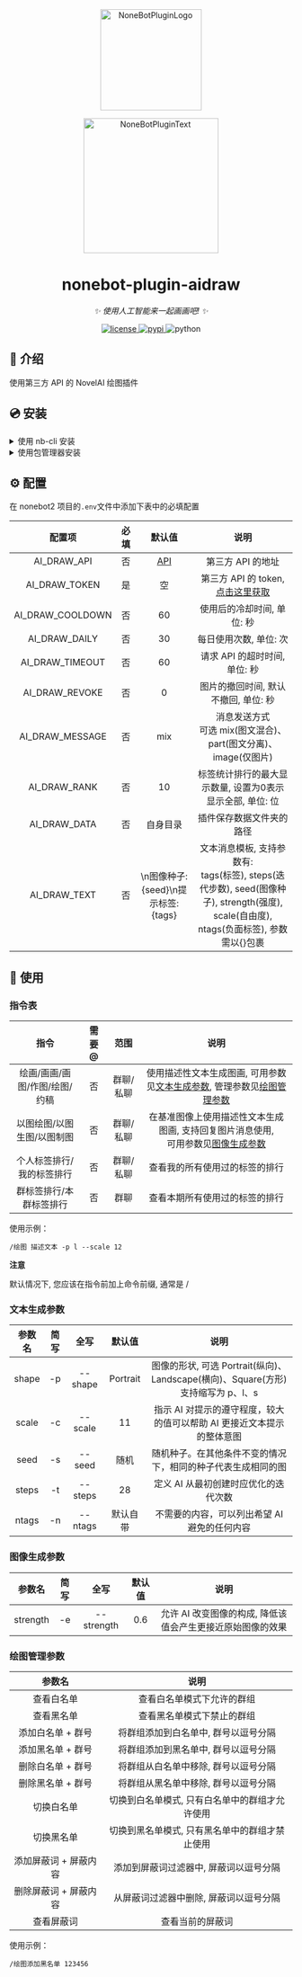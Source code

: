 <div align="center">
  <a href="https://v2.nonebot.dev/store"><img src="https://github.com/A-kirami/nonebot-plugin-template/blob/resources/nbp_logo.png" width="180" height="180" alt="NoneBotPluginLogo"></a>
  <br>
  <p><img src="https://github.com/A-kirami/nonebot-plugin-template/blob/resources/NoneBotPlugin.svg" width="240" alt="NoneBotPluginText"></p>
</div>

<div align="center">

# nonebot-plugin-aidraw

_✨ 使用人工智能来一起画画吧! ✨_


<a href="./LICENSE">
    <img src="https://img.shields.io/github/license/A-kirami/nonebot-plugin-aidraw.svg" alt="license">
</a>
<a href="https://pypi.python.org/pypi/nonebot-plugin-aidraw">
    <img src="https://img.shields.io/pypi/v/nonebot-plugin-aidraw.svg" alt="pypi">
</a>
<img src="https://img.shields.io/badge/python-3.8+-blue.svg" alt="python">

</div>


## 📖 介绍

使用第三方 API 的 NovelAI 绘图插件

## 💿 安装

<details>
<summary>使用 nb-cli 安装</summary>
在 nonebot2 项目的根目录下打开命令行, 输入以下指令即可安装

    nb plugin install nonebot-plugin-aidraw

</details>

<details>
<summary>使用包管理器安装</summary>
在 nonebot2 项目的插件目录下, 打开命令行, 根据你使用的包管理器, 输入相应的安装命令

<details>
<summary>pip</summary>

    pip install nonebot-plugin-aidraw
</details>
<details>
<summary>pdm</summary>

    pdm add nonebot-plugin-aidraw
</details>
<details>
<summary>poetry</summary>

    poetry add nonebot-plugin-aidraw
</details>
<details>
<summary>conda</summary>

    conda install nonebot-plugin-aidraw
</details>

打开 nonebot2 项目的 `bot.py` 文件, 在其中写入

    nonebot.load_plugin('nonebot_plugin_aidraw')

</details>


## ⚙️ 配置

在 nonebot2 项目的`.env`文件中添加下表中的必填配置

| 配置项 | 必填 | 默认值 |  说明 |
|:-----:|:----:|:----:|:----:|
| AI_DRAW_API | 否 | [API](https://lulu.uedbq.xyz)| 第三方 API 的地址 |
| AI_DRAW_TOKEN | 是 | 空 | 第三方 API 的 token, [点击这里获取](https://lulu.uedbq.xyz/token) |
| AI_DRAW_COOLDOWN | 否 | 60 | 使用后的冷却时间, 单位: 秒 |
| AI_DRAW_DAILY | 否 | 30 | 每日使用次数, 单位: 次 |
| AI_DRAW_TIMEOUT | 否 | 60 | 请求 API 的超时时间, 单位: 秒 |
| AI_DRAW_REVOKE | 否 | 0 |图片的撤回时间, 默认不撤回, 单位: 秒 |
| AI_DRAW_MESSAGE | 否 | mix | 消息发送方式<br>可选 mix(图文混合)、part(图文分离)、image(仅图片) |
| AI_DRAW_RANK | 否 | 10 | 标签统计排行的最大显示数量, 设置为0表示显示全部, 单位: 位 |
| AI_DRAW_DATA | 否 | 自身目录 | 插件保存数据文件夹的路径 |
| AI_DRAW_TEXT | 否 | \n图像种子: {seed}\n提示标签: {tags} | 文本消息模板, 支持参数有: <br>tags(标签), steps(迭代步数), seed(图像种子), strength(强度), scale(自由度), ntags(负面标签), 参数需以{}包裹 |

## 🎉 使用
### 指令表
| 指令 | 需要@ | 范围 | 说明 |
|:-----:|:----:|:----:|:----:|
| 绘画/画画/画图/作图/绘图/约稿 |  否 | 群聊/私聊 | 使用描述性文本生成图画, 可用参数见[文本生成参数](#文本生成参数), 管理参数见[绘图管理参数](#绘图管理参数) |
| 以图绘图/以图生图/以图制图 | 否 | 群聊/私聊 | 在基准图像上使用描述性文本生成图画, 支持回复图片消息使用,<br>可用参数见[图像生成参数](#图像生成参数) |
| 个人标签排行/我的标签排行 | 否 | 群聊/私聊 | 查看我的所有使用过的标签的排行 |
| 群标签排行/本群标签排行 | 否 | 群聊 | 查看本期所有使用过的标签的排行 |

使用示例：

    /绘图 描述文本 -p l --scale 12

**注意**

默认情况下, 您应该在指令前加上命令前缀, 通常是 /

### 文本生成参数
| 参数名 | 简写 | 全写 | 默认值 | 说明 |
|:-----:|:----:|:----:|:----:|:----:|
| shape |  -p | --shape | Portrait | 图像的形状, 可选 Portrait(纵向)、Landscape(横向)、Square(方形)<br>支持缩写为 p、l、s |
| scale | -c | --scale | 11 | 指示 AI 对提示的遵守程度，较大的值可以帮助 AI 更接近文本提示的整体意图 |
| seed | -s | --seed | 随机 | 随机种子。在其他条件不变的情况下，相同的种子代表生成相同的图 |
| steps | -t | --steps | 28  | 定义 AI 从最初创建时应优化的迭代次数 |
| ntags | -n | --ntags | 默认自带 | 不需要的内容，可以列出希望 AI 避免的任何内容 |

### 图像生成参数
| 参数名 | 简写 | 全写 | 默认值 | 说明 |
|:-----:|:----:|:----:|:----:|:----:|
| strength |  -e | --strength | 0.6 | 允许 AI 改变图像的构成, 降低该值会产生更接近原始图像的效果 |

### 绘图管理参数

| 参数名  | 说明 |
|:-----:|:----:|
| 查看白名单 | 查看白名单模式下允许的群组 |
| 查看黑名单 | 查看黑名单模式下禁止的群组 |
| 添加白名单 + 群号 | 将群组添加到白名单中, 群号以逗号分隔 |
| 添加黑名单 + 群号 | 将群组添加到黑名单中, 群号以逗号分隔 |
| 删除白名单 + 群号 | 将群组从白名单中移除, 群号以逗号分隔 |
| 删除黑名单 + 群号 | 将群组从黑名单中移除, 群号以逗号分隔 |
| 切换白名单 | 切换到白名单模式, 只有白名单中的群组才允许使用 |
| 切换黑名单 | 切换到黑名单模式, 只有黑名单中的群组才禁止使用 |
| 添加屏蔽词 + 屏蔽内容 | 添加到屏蔽词过滤器中, 屏蔽词以逗号分隔 |
| 删除屏蔽词 + 屏蔽内容 | 从屏蔽词过滤器中删除, 屏蔽词以逗号分隔 |
| 查看屏蔽词 | 查看当前的屏蔽词 |

使用示例：

    /绘图添加黑名单 123456